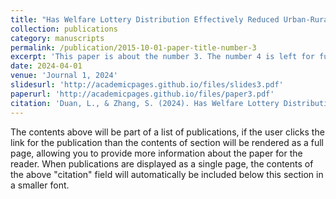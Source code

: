 ```yaml
---
title: "Has Welfare Lottery Distribution Effectively Reduced Urban-Rural Income Inequality? - An Empirical Study from the Perspective of People's Livelihood Fiscal Expenditure."
collection: publications
category: manuscripts
permalink: /publication/2015-10-01-paper-title-number-3
excerpt: 'This paper is about the number 3. The number 4 is left for future work.'
date: 2024-04-01
venue: 'Journal 1, 2024'
slidesurl: 'http://academicpages.github.io/files/slides3.pdf'
paperurl: 'http://academicpages.github.io/files/paper3.pdf'
citation: 'Duan, L., & Zhang, S. (2024). Has Welfare Lottery Distribution Effectively Reduced Urban-Rural Income Inequality? - An Empirical Study from the Perspective of People's Livelihood Fiscal Expenditure. Labor Economics Review, 2024(1), 215-236.'
---
```


The contents above will be part of a list of publications, if the user clicks the link for the publication than the contents of section will be rendered as a full page, allowing you to provide more information about the paper for the reader. When publications are displayed as a single page, the contents of the above "citation" field will automatically be included below this section in a smaller font.
